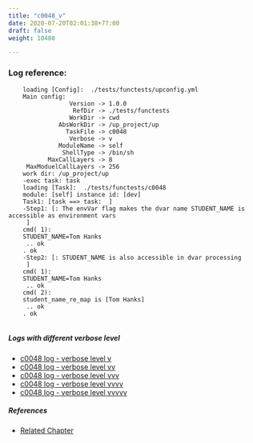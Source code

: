 ```yaml
---
title: "c0048_v"
date: 2020-07-20T02:01:38+77:00
draft: false
weight: 10480

---
```


### Log reference: <no value>

```
    loading [Config]:  ./tests/functests/upconfig.yml
    Main config:
                 Version -> 1.0.0
                  RefDir -> ./tests/functests
                 WorkDir -> cwd
              AbsWorkDir -> /up_project/up
                TaskFile -> c0048
                 Verbose -> v
              ModuleName -> self
               ShellType -> /bin/sh
           MaxCallLayers -> 8
     MaxModuelCallLayers -> 256
    work dir: /up_project/up
    -exec task: task
    loading [Task]:  ./tests/functests/c0048
    module: [self] instance id: [dev]
    Task1: [task ==> task:  ]
    -Step1: [: The envVar flag makes the dvar name STUDENT_NAME is accessible as environment vars
     ]
    cmd( 1):
    STUDENT_NAME=Tom Hanks
     .. ok
    . ok
    -Step2: [: STUDENT_NAME is also accessible in dvar processing
     ]
    cmd( 1):
    STUDENT_NAME=Tom Hanks
     .. ok
    cmd( 2):
    student_name_re_map is [Tom Hanks]
     .. ok
    . ok
    
```

##### Logs with different verbose level
* [c0048 log - verbose level v](../../logs/c0048_v)
* [c0048 log - verbose level vv](../../logs/c0048_vv)
* [c0048 log - verbose level vvv](../../logs/c0048_vvv)
* [c0048 log - verbose level vvvv](../../logs/c0048_vvvv)
* [c0048 log - verbose level vvvvv](../../logs/c0048_vvvvv)

##### References
* [Related Chapter](../../env-vars/c0048)
